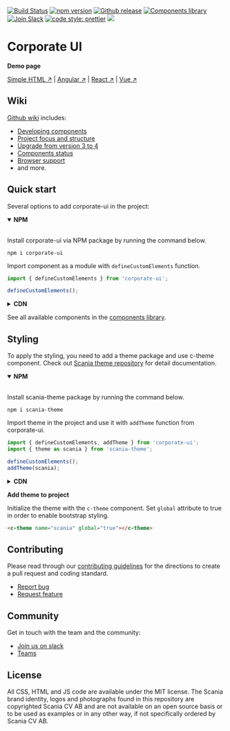[![Build Status](https://travis-ci.com/scania/corporate-ui.svg?branch=master)](https://travis-ci.com/scania/corporate-ui)
[![npm version](http://img.shields.io/npm/v/corporate-ui.svg?style=flat&color=1081C2)](https://npmjs.org/package/corporate-ui)
[![Github release](https://img.shields.io/github/v/tag/scania/corporate-ui.svg?label=release&color=1081C2)](https://github.com/scania/corporate-ui/releases)
[![Components library](https://img.shields.io/badge/Components%20library-master-f4871a.svg)](https://scania.github.io/corporate-ui-site/)
[![Join Slack](https://img.shields.io/badge/slack-join-%23dd3072.svg)](https://join.slack.com/t/corporate-ui/shared_invite/enQtNTI4NzMzOTQ3NTg4LTI1OGNhZGE2OTY0NzUwYzExMTJmMTQ2NjcxOTdkMjc0NDhlM2JlYTEyODY2ODJjYzUxNmYxNzhhMTQ5MDhmOWQ)
[![code style: prettier](https://img.shields.io/badge/code_style-prettier-ff69b4.svg?style=flat-square)](https://github.com/prettier/prettier)
![](https://img.shields.io/github/license/scania/corporate-ui.svg?style=flat)

# Corporate UI

**Demo page**

[Simple HTML ↗](https://codepen.io/corporate-ui/pen/OYmqpr) | [Angular ↗](https://github.com/scania/corporate-ui-angular) | [React ↗](https://github.com/scania/corporate-ui-react) | [Vue ↗](https://github.com/scania/corporate-ui-vue)


## Wiki

[Github wiki](https://github.com/scania/corporate-ui-dev/wiki) includes: 
- [Developing components](https://github.com/scania/corporate-ui-dev/wiki/Developing-components)
- [Project focus and structure](https://github.com/scania/corporate-ui-dev/wiki/Project-focus-and-structure)
- [Upgrade from version 3 to 4](https://github.com/scania/corporate-ui-dev/wiki/Upgrade-from-version-3.x-to-4.x)
- [Components status](https://github.com/scania/corporate-ui-dev/wiki/Component-status)
- [Browser support](https://github.com/scania/corporate-ui-dev/wiki/Browser-Support)
- and more. 


## Quick start

Several options to add corporate-ui in the project: 
<details open>
<summary><strong>NPM</strong></summary>
   <br/>

   Install corporate-ui via NPM package by running the command below.

   ```
   npm i corporate-ui
   ```

   Import component as a module with `defineCustomElements` function.

   ```js
   import { defineCustomElements } from 'corporate-ui';

   defineCustomElements();
   ```
</details>

<details>
<summary><strong>CDN</strong></summary>
   <br/>

   Add link to the script by adding the following to the head

   **SUBJECT TO CHANGE!**

   ```
   <script src="https://static.scania.com/build/global/4.x/corporate-ui/corporate-ui.js"></script>
   ```
   Replace `x` with [available releases](https://github.com/scania/corporate-ui/releases).
</details>

See all available components in the [components library](https://scania.github.io/corporate-ui-site/).


## Styling

To apply the styling, you need to add a theme package and use c-theme component. Check out [Scania theme repository](https://github.com/scania/scania-theme/) for detail documentation.

<details open>
   <summary>
      <strong>NPM</strong>
   </summary>
   <br/>

   Install scania-theme package by running the command below.

   ```shell
   npm i scania-theme
   ```

   Import theme in the project and use it with `addTheme` function from corporate-ui.

   ```js
   import { defineCustomElements, addTheme } from 'corporate-ui';
   import { theme as scania } from 'scania-theme';

   defineCustomElements();
   addTheme(scania);
   ```

</details>

<details>
   <summary>
      <strong>CDN</strong>
   </summary>
   <br/>

   Make sure to include scania-theme script BEFORE the corporate-ui script.

   ```html
   <script src="https://static.scania.com/build/global/themes/scania/1.x/scania-theme.js"></script>
   <script src="https://static.scania.com/build/global/4.x/corporate-ui/corporate-ui.js"></script>
   ```

</details>

**Add theme to project**

   Initialize the theme with the `c-theme` component. Set `global` attribute to true in order to enable bootstrap styling.

   ```html
   <c-theme name="scania" global="true"></c-theme>
   ```

## Contributing

Please read through our [contributing guidelines](https://github.com/scania/corporate-ui/blob/master/CONTRIBUTING.md) for the directions to create a pull request and coding standard.

- [Report bug](https://github.com/scania/corporate-ui/issues/new/choose)
- [Request feature](https://github.com/scania/corporate-ui/issues/new?assignees=&labels=Feature&template=feature_request.md&title=Feature+-+%22title+text%22)

## Community

Get in touch with the team and the community:
- [Join us on slack](https://join.slack.com/t/corporate-ui/shared_invite/enQtNTI4NzMzOTQ3NTg4LTI1OGNhZGE2OTY0NzUwYzExMTJmMTQ2NjcxOTdkMjc0NDhlM2JlYTEyODY2ODJjYzUxNmYxNzhhMTQ5MDhmOWQ)
- [Teams](https://teams.microsoft.com/l/team/19%3a1257007a64d44c64954acca27a9d4b46%40thread.skype/conversations?groupId=79f9bfeb-73e2-424d-9477-b236191ece5e&tenantId=3bc062e4-ac9d-4c17-b4dd-3aad637ff1ac)


## License

All CSS, HTML and JS code are available under the MIT license. The Scania brand identity, logos and photographs found in this repository are copyrighted Scania CV AB and are not available on an open source basis or to be used as examples or in any other way, if not specifically ordered by Scania CV AB.
